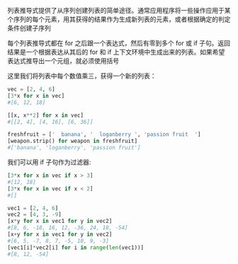 列表推导式提供了从序列创建列表的简单途径。通常应用程序将一些操作应用于某个序列的每个元素，用其获得的结果作为生成新列表的元素，或者根据确定的判定条件创建子序列

每个列表推导式都在 for 之后跟一个表达式，然后有零到多个 for 或 if 子句。返回结果是一个根据表达从其后的 for 和 if 上下文环境中生成出来的列表。如果希望表达式推导出一个元组，就必须使用括号

这里我们将列表中每个数值乘三，获得一个新的列表：

```python
vec = [2, 4, 6]
[3*x for x in vec]
#[6, 12, 18]

[[x, x**2] for x in vec]
#[[2, 4], [4, 16], [6, 36]]

freshfruit = ['  banana', '  loganberry ', 'passion fruit  ']
[weapon.strip() for weapon in freshfruit]
#['banana', 'loganberry', 'passion fruit']
```

我们可以用 if 子句作为过滤器:
```python
[3*x for x in vec if x > 3]
#[12, 18]
[3*x for x in vec if x < 2]
#[]

vec1 = [2, 4, 6]
vec2 = [4, 3, -9]
[x*y for x in vec1 for y in vec2]
#[8, 6, -18, 16, 12, -36, 24, 18, -54]
[x+y for x in vec1 for y in vec2]
#[6, 5, -7, 8, 7, -5, 10, 9, -3]
[vec1[i]*vec2[i] for i in range(len(vec1))]
#[8, 12, -54]
```